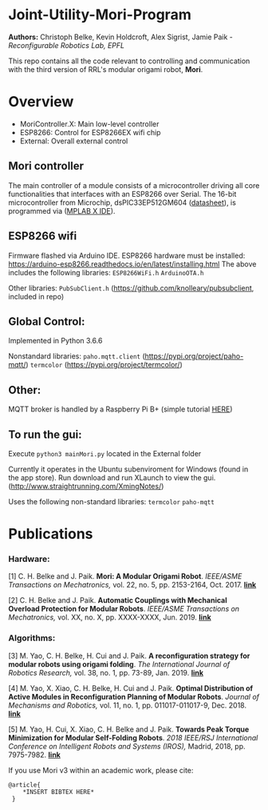 # Joint-Utility-Mori-Program

**Authors:** Christoph Belke, Kevin Holdcroft, Alex Sigrist, Jamie Paik - *Reconfigurable Robotics Lab, EPFL*

This repo contains all the code relevant to controlling and communication with the third version of RRL's modular origami robot, **Mori**.


# Overview
 - MoriController.X: Main low-level controller
 - ESP8266: Control for ESP8266EX wifi chip
 - External: Overall external control

 ## Mori controller
The main controller of a module consists of a microcontroller driving all core functionalities that interfaces with an ESP8266 over Serial. The 16-bit microcontroller from Microchip, dsPIC33EP512GM604 ([datasheet](http://ww1.microchip.com/downloads/en/DeviceDoc/70000689d.pdf)), is programmed via ([MPLAB X IDE](https://www.microchip.com/mplab/mplab-x-ide)).

 ## ESP8266 wifi
Firmware flashed via Arduino IDE. ESP8266 hardware must be installed: https://arduino-esp8266.readthedocs.io/en/latest/installing.html
The above includes the following libraries:
`ESP8266WiFi.h`
`ArduinoOTA.h`

Other libraries:
`PubSubClient.h` (https://github.com/knolleary/pubsubclient, included in repo)

 ## Global Control:
Implemented in Python 3.6.6

Nonstandard libraries:
`paho.mqtt.client` (https://pypi.org/project/paho-mqtt/)
`termcolor` (https://pypi.org/project/termcolor/)

 ## Other:
 MQTT broker is handled by a Raspberry Pi B+
 (simple tutorial [HERE](https://randomnerdtutorials.com/how-to-install-mosquitto-broker-on-raspberry-pi/))

## To run the gui:
Execute `python3 mainMori.py` located in the External folder

Currently it operates in the Ubuntu subenviroment for Windows (found in the app store). Run download and run XLaunch to view the gui. (http://www.straightrunning.com/XmingNotes/)

Uses the following non-standard libraries:
`termcolor`
`paho-mqtt`

# Publications

### Hardware:
[1] C. H. Belke and J. Paik. **Mori: A Modular Origami Robot**. *IEEE/ASME Transactions on Mechatronics,* vol. 22, no. 5, pp. 2153-2164, Oct. 2017. **[link](https://doi.org/10.1109/TMECH.2017.2697310)**

[2] C. H. Belke and J. Paik. **Automatic Couplings with Mechanical Overload Protection for Modular Robots**. *IEEE/ASME Transactions on Mechatronics,* vol. XX, no. X, pp. XXXX-XXXX, Jun. 2019. **[link](https://doi.org/10.1109/TMECH.2019.2907802)**


### Algorithms:
[3] M. Yao, C. H. Belke, H. Cui and J. Paik. **A reconfiguration strategy for modular robots using origami folding**. *The International Journal of Robotics Research,* vol. 38, no. 1, pp. 73-89, Jan. 2019. **[link](https://doi.org/10.1177%2F0278364918815757)**

[4] M. Yao, X. Xiao, C. H. Belke, H. Cui and J. Paik. **Optimal Distribution of Active Modules in Reconfiguration Planning of Modular Robots**. *Journal of Mechanisms and Robotics,* vol. 11, no. 1, pp. 011017-011017-9, Dec. 2018. **[link](https://doi.org/10.1177%2F0278364918815757)**

[5] M. Yao, H. Cui, X. Xiao, C. H. Belke and J. Paik. **Towards Peak Torque Minimization for Modular Self-Folding Robots**. *2018 IEEE/RSJ International Conference on Intelligent Robots and Systems (IROS),* Madrid, 2018, pp. 7975-7982. **[link](https://doi.org/10.1109/IROS.2018.8593648)**


If you use Mori v3 within an academic work, please cite:

    @article{
    	*INSERT BIBTEX HERE*
     }


